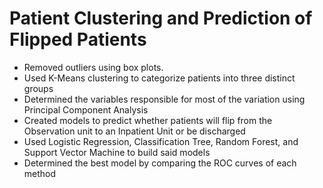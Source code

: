 # Patient Clustering and Prediction of Flipped Patients

- Removed outliers using box plots.
- Used K-Means clustering to categorize patients into three distinct groups 
- Determined the variables responsible for most of the variation using Principal Component Analysis 
- Created models to predict whether patients will flip from the Observation unit to an Inpatient Unit or be discharged 
- Used Logistic Regression, Classification Tree, Random Forest, and Support Vector Machine to build said models 
- Determined the best model by comparing the ROC curves of each method
